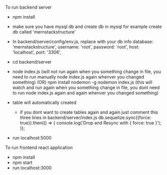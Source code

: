 To run backend server
- npm install
- make sure you have mysql db and create db in mysql for example create db called 'mernstackstructure'
- In backend/server/config/env.js, replace with your db info
  database: 'mernstackstructure',
  username: 'root',
  password: 'root',
  host: 'localhost',
  port: '3306',

- cd backend/server
- node index.js (will not run again when you something change in file, you need to run manually node index.js again whenver you changed something)
	(OR)
  npm install nodemon -g
  nodemon index.js (this will watch and run again when you something change in file, you dont need to run node index.js again and again whenver you changed something)

- table will automatically created
	- if you dont want to create tables again and again just comment this three lines in backend/server/index.js
	db.sequelize.sync({force: true}).then(() => {
	  console.log('Drop and Resync with { force: true }');
	});
- run localhost:5000


To run frontend react application
- npm install
- npm start
- run localhost:3000


